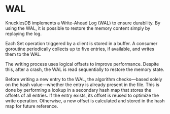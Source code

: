 # WAL
KnucklesDB implements a Write-Ahead Log (WAL) to ensure durability. By using the WAL, it is possible to restore the memory content simply by replaying the log.

Each Set operation triggered by a client is stored in a buffer. A consumer goroutine periodically collects up to five entries, if available, and writes them to the WAL.

The writing process uses logical offsets to improve performance. Despite this, after a crash, the WAL is read sequentially to restore the memory state.

Before writing a new entry to the WAL, the algorithm checks—based solely on the hash value—whether the entry is already present in the file. This is done by performing a lookup in a secondary hash map that stores the offsets of all entries. If the entry exists, its offset is reused to optimize the write operation. Otherwise, a new offset is calculated and stored in the hash map for future reference.
